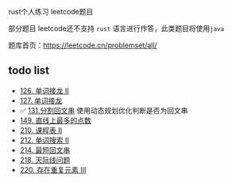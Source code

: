 rust个人练习 leetcode题目

部分题目 leetcode还不支持 `rust` 语言进行作答，此类题目将使用`java`

题库首页：https://leetcode.cn/problemset/all/

## todo list

* [126. 单词接龙 II](https://leetcode.cn/problems/word-ladder-ii/)
* [127. 单词接龙](https://leetcode.cn/problems/word-ladder/)
* ✅  [131.分割回文串](https://leetcode.cn/problems/palindrome-partitioning/) 使用动态规划优化判断是否为回文串 
* [149. 直线上最多的点数](https://leetcode.cn/problems/max-points-on-a-line/)  
* [210. 课程表 II](https://leetcode.cn/problems/design-add-and-search-words-data-structure/)  
* [212. 单词搜索 II](https://leetcode.cn/problems/word-search-ii/description/)  
* [214. 最短回文串](https://leetcode.cn/problems/shortest-palindrome/description/)  
* [218. 天际线问题](https://leetcode.cn/problems/the-skyline-problem/description/)  
* [220. 存在重复元素 III](https://leetcode.cn/problems/contains-duplicate-iii/description/)  

